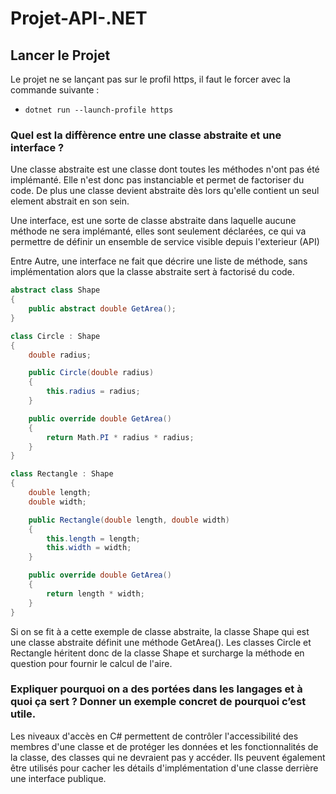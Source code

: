 # Projet-API-.NET

## Lancer le Projet
Le projet ne se lançant pas sur le profil https, il faut le forcer avec la commande suivante :   
- `dotnet run --launch-profile https`

### Quel est la diffèrence entre une classe abstraite et une interface ? 
Une classe abstraite est une classe dont toutes les méthodes n'ont pas été implémanté. Elle n'est donc pas instanciable et permet de factoriser du code. De plus une classe devient abstraite dès lors qu'elle contient un seul element abstrait en son sein.  

Une interface, est une sorte de classe abstraite dans laquelle aucune méthode ne sera implémanté, elles sont seulement déclarées, ce qui va permettre de définir un ensemble de service visible depuis l'exterieur (API)  

Entre Autre, une interface ne fait que décrire une liste de méthode, sans implémentation alors que la classe abstraite sert à factorisé du code.

```c#
abstract class Shape
{
    public abstract double GetArea();
}

class Circle : Shape
{
    double radius;

    public Circle(double radius)
    {
        this.radius = radius;
    }

    public override double GetArea()
    {
        return Math.PI * radius * radius;
    }
}

class Rectangle : Shape
{
    double length;
    double width;

    public Rectangle(double length, double width)
    {
        this.length = length;
        this.width = width;
    }

    public override double GetArea()
    {
        return length * width;
    }
}
```
Si on se fit à a cette exemple de classe abstraite, la classe Shape qui est une classe abstraite définit une méthode GetArea(). Les classes Circle et Rectangle héritent donc de la classe Shape et surcharge la méthode en question pour fournir le calcul de l'aire.

### Expliquer pourquoi on a des portées dans les langages et à quoi ça sert ? Donner un exemple concret de pourquoi c’est utile.
Les niveaux d'accès en C# permettent de contrôler l'accessibilité des membres d'une classe et de protéger les données et les fonctionnalités de la classe, des classes qui ne devraient pas y accéder. Ils peuvent également être utilisés pour cacher les détails d'implémentation d'une classe derrière une interface publique.